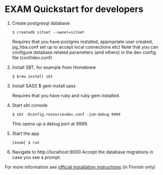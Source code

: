 EXAM Quickstart for developers
=====================================

1.  Create postgresql database

        $ createdb sitnet --owner=sitnet

    Requires that you have postgres installed, appropriate user created, pg_hba.conf set up to accept local connections etc)
    Note that you can configure database related parameters (and others) in the dev config file (conf/dev.conf)

2.  Install SBT, for example from Homebrew

        $ brew install sbt

3.  Install SASS
        $ gem install sass

    Requires that you have ruby and ruby gem installed.

4.  Start sbt console
        
        $ sbt -Dconfig.resource=dev.conf -jvm-debug 9999

    This opens up a debug port at 9999.

5.  Start the app

        [exam] $ run

6.  Navigate to http://localhost:9000
    Accept the database migrations in case you see a prompt.



For more information see [official installation instructions](https://confluence.csc.fi/display/EXAM/Asennusohjeet) (in Finnish only)
